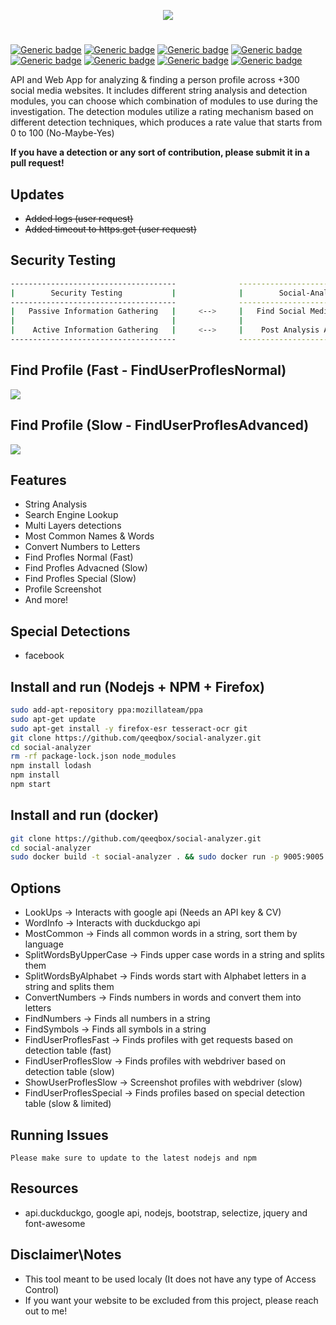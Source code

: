 <p align="center"> <img src="https://raw.githubusercontent.com/qeeqbox/social-analyzer/main/readme/socialanalyzerlogo_.png"></p>

#
[![Generic badge](https://img.shields.io/badge/dynamic/json.svg?url=https://raw.githubusercontent.com/qeeqbox/social-analyzer/main/info&label=version&query=$.version&colorB=blue&style=flat-square)](https://github.com/qeeqbox/social-analyzer/blob/main/info) [![Generic badge](https://img.shields.io/badge/dynamic/json.svg?url=https://raw.githubusercontent.com/qeeqbox/social-analyzer/main/info&label=build&query=$.build&colorB=green&style=flat-square)](https://github.com/qeeqbox/social-analyzer/blob/main/info) [![Generic badge](https://img.shields.io/badge/dynamic/json.svg?url=https://raw.githubusercontent.com/qeeqbox/social-analyzer/main/info&label=test&query=$.test&colorB=green&style=flat-square)](https://github.com/qeeqbox/social-analyzer/blob/main/info) [![Generic badge](https://img.shields.io/badge/dynamic/json.svg?url=https://raw.githubusercontent.com/qeeqbox/social-analyzer/main/info&label=verified%20sites&query=$.websites&colorB=blue&style=flat-square)](https://github.com/qeeqbox/social-analyzer/blob/main/info) [![Generic badge](https://img.shields.io/badge/dynamic/json.svg?url=https://raw.githubusercontent.com/qeeqbox/social-analyzer/main/info&label=verified%20detections&query=$.detections&colorB=blue&style=flat-square)](https://github.com/qeeqbox/social-analyzer/blob/main/info) [![Generic badge](https://img.shields.io/badge/dynamic/json.svg?url=https://raw.githubusercontent.com/qeeqbox/social-analyzer/main/info&label=special%20detections&query=$.special&colorB=blue&style=flat-square)](https://github.com/qeeqbox/social-analyzer/blob/main/info) [![Generic badge](https://img.shields.io/badge/dynamic/json.svg?url=https://raw.githubusercontent.com/qeeqbox/social-analyzer/main/info&label=awaiting%20verification&query=$.awaiting_verification&colorB=orange&style=flat-square)](https://github.com/qeeqbox/social-analyzer/blob/main/info) [![Generic badge](https://img.shields.io/static/v1?label=%F0%9F%91%8D&message=!&color=yellow&style=flat-square)](https://github.com/qeeqbox/social-analyzer/stargazers)

API and Web App for analyzing & finding a person profile across +300 social media websites. It includes different string analysis and detection modules, you can choose which combination of modules to use during the investigation. The detection modules utilize a rating mechanism based on different detection techniques, which produces a rate value that starts from 0 to 100 (No-Maybe-Yes)

**If you have a detection or any sort of contribution, please submit it in a pull request!**

## Updates
- ~~Added logs (user request)~~
- ~~Added timeout to https.get (user request)~~

## Security Testing

```bash
-------------------------------------              ---------------------------------
|        Security Testing           |              |        Social-Analyzer        |
-------------------------------------              ---------------------------------
|   Passive Information Gathering   |     <-->     |   Find Social Media Profiles  |
|                                   |              |                               |
|    Active Information Gathering   |     <-->     |    Post Analysis Activities   |
-------------------------------------              ---------------------------------
```

## Find Profile (Fast - FindUserProflesNormal)
<img src="https://raw.githubusercontent.com/qeeqbox/social-analyzer/main/readme/intro_fast.gif" style="max-width:768px"/>

## Find Profile (Slow - FindUserProflesAdvanced)
<img src="https://raw.githubusercontent.com/qeeqbox/social-analyzer/main/readme/intro_slow.gif" style="max-width:768px"/>

## Features
- String Analysis
- Search Engine Lookup
- Multi Layers detections
- Most Common Names & Words
- Convert Numbers to Letters
- Find Profles Normal (Fast)
- Find Profles Advacned (Slow)
- Find Profles Special (Slow)
- Profile Screenshot
- And more!

## Special Detections
- facebook

## Install and run (Nodejs + NPM + Firefox)
```bash
sudo add-apt-repository ppa:mozillateam/ppa
sudo apt-get update
sudo apt-get install -y firefox-esr tesseract-ocr git
git clone https://github.com/qeeqbox/social-analyzer.git
cd social-analyzer
rm -rf package-lock.json node_modules
npm install lodash
npm install
npm start
```

## Install and run (docker)
```bash
git clone https://github.com/qeeqbox/social-analyzer.git
cd social-analyzer
sudo docker build -t social-analyzer . && sudo docker run -p 9005:9005 -it social-analyzer
```

## Options
- LookUps -> Interacts with google api (Needs an API key & CV)
- WordInfo -> Interacts with duckduckgo api
- MostCommon -> Finds all common words in a string, sort them by language
- SplitWordsByUpperCase -> Finds upper case words in a string and splits them
- SplitWordsByAlphabet -> Finds words start with Alphabet letters in a string and splits them
- ConvertNumbers -> Finds numbers in words and convert them into letters
- FindNumbers -> Finds all numbers in a string
- FindSymbols -> Finds all symbols in a string
- FindUserProflesFast -> Finds profiles with get requests based on detection table (fast)
- FindUserProflesSlow -> Finds profiles with webdriver based on detection table (slow)
- ShowUserProflesSlow -> Screenshot profiles with webdriver (slow)
- FindUserProflesSpecial -> Finds profiles based on special detection table (slow & limited)

## Running Issues
```
Please make sure to update to the latest nodejs and npm
```

## Resources
- api.duckduckgo, google api, nodejs, bootstrap, selectize, jquery and font-awesome

## Disclaimer\Notes
- This tool meant to be used localy (It does not have any type of Access Control)
- If you want your website to be excluded from this project, please reach out to me!
